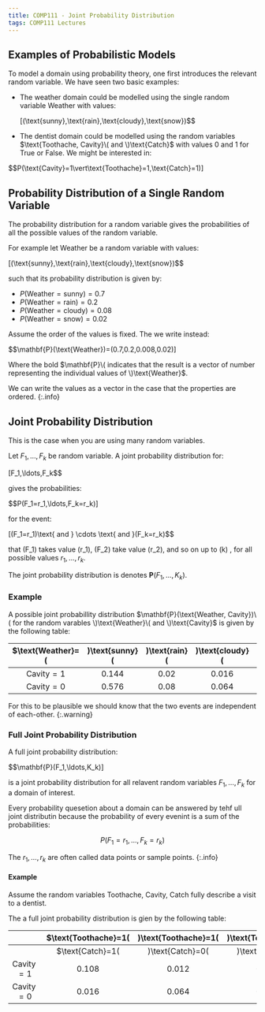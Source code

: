 ```yaml
---
title: COMP111 - Joint Probability Distribution
tags: COMP111 Lectures
---
```

## Examples of Probabilistic Models
To model a domain using probability theory, one first introduces the relevant random variable. We have seen two basic examples:

* The weather domain could be modelled using the single random variable $\text{Weather}$ with values:

	\[(\text{sunny},\text{rain},\text{cloudy},\text{snow})$$

* The dentist domain could be modelled using the random variables $\text{Toothache, Cavity}\( and \)\text{Catch}$ with values 0 and 1 for True or False. We might be interested in:

$$P(\text{Cavity}=1\vert\text{Toothache}=1,\text{Catch}=1)\]

## Probability Distribution of a Single Random Variable
The probability distribution for a random variable gives the probabilities of all the possible values of the random variable.

For example let $\text{Weather}$ be a random variable with values:

\[(\text{sunny},\text{rain},\text{cloudy},\text{snow})$$

such that its probability distribution is given by:

* $P(\text{Weather}=\text{sunny})=0.7$
* $P(\text{Weather}=\text{rain})=0.2$
* $P(\text{Weather}=\text{cloudy})=0.08$
* $P(\text{Weather}=\text{snow})=0.02$

Assume the order of the values is fixed. The we write instead:

$$\mathbf{P}(\text{Weather})=(0.7,0.2,0.008,0.02)\]

Where the bold $\mathbf{P}\( indicates that the result is a vector of number representing the individual values of \)\text{Weather}$.

We can write the values as a vector in the case that the properties are ordered.
{:.info}

## Joint Probability Distribution
This is the case when you are using many random variables.

Let $F_1,\ldots,F_k$ be random variable. A joint probability distribution for:

\[F_1,\ldots,F_k$$

gives the probabilities:

$$P(F_1=r_1,\ldots,F_k=r_k)\]

for the event:

\[(F_1=r_1)\text{ and } \cdots \text{ and }(F_k=r_k)$$

that \(F_1\) takes value \(r_1\), \(F_2\) take value \(r_2\), and so on up to \(k\) , for all possible values $r_1,\ldots,r_k$.

The joint probability distribution is denotes $\mathbf{P}(F_1,\ldots,K_k)$.

### Example
A possible joint probabillity distribution $\mathbf{P}(\text{Weather, Cavity})\( for the random varables \)\text{Weather}\( and \)\text{Cavity}$ is given by the following table:

| $\text{Weather}=\( | \)\text{sunny}\( | \)\text{rain}\( | \)\text{cloudy}\( | \)\text{snow}$ |
| :-: |  :-: | :-: | :-: | :-: |
| $\text{Cavity}=1$ | 0.144 | 0.02 | 0.016 | 0.02 |
| $\text{Cavity}=0$ | 0.576 | 0.08 | 0.064 | 0.08 |

For this to be plausible we should know that the two events are independent of each-other.
{:.warning}

### Full Joint Probability Distribution

A full joint probability distribution:

$$\mathbf{P}(F_1,\ldots,K_k)\]

is a joint probability distribution for all relavent random variables $F_1,\ldots,F_k$ for a domain of interest.

Every probability quesetion about a domain can be answered by tehf ull joint distributin because the probability of every evenint is a sum of the probabilities:

$$P(F_1=r_1,\ldots,F_k=r_k)$$

The $r_1,\ldots,r_k$ are often called data points or sample points.
{:.info}

#### Example
Assume the random variables $\text{Toothache, Cavity, Catch}$ fully describe a visit to a dentist. 

The a full joint probability distribution is gien by the following table:

| | $\text{Toothache}=1\( | \)\text{Toothache}=1\( | \)\text{Toothache}=0\( | \)\text{Toothache}=0$ |
| :-: | :-: | :-: | :-: | :-: |
| | $\text{Catch}=1\( |  \)\text{Catch}=0\( |  \)\text{Catch}=1\( |  \)\text{Catch}=0$ | 
| $\text{Cavity}=1$ | 0.108 | 0.012 | 0.072 | 0.008 |
| $\text{Cavity}=0$ | 0.016 | 0.064 | 0.144 | 0.576 |